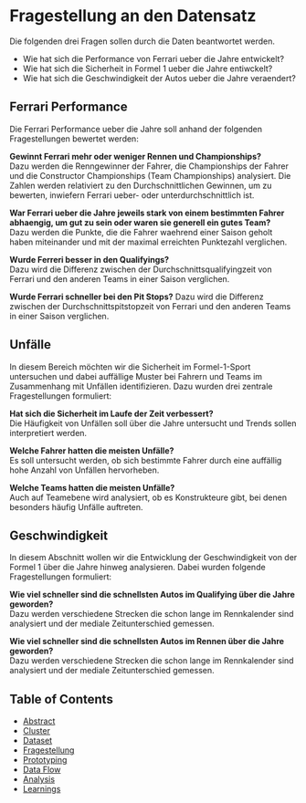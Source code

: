 # Fragestellung an den Datensatz

Die folgenden drei Fragen sollen durch die Daten beantwortet werden.

- Wie hat sich die Performance von Ferrari ueber die Jahre entwickelt?
- Wie hat sich die Sicherheit in Formel 1 ueber die Jahre entiwckelt?
- Wie hat sich die Geschwindigkeit der Autos ueber die Jahre veraendert?

## Ferrari Performance

Die Ferrari Performance ueber die Jahre soll anhand der folgenden Fragestellungen bewertet werden:

**Gewinnt Ferrari mehr oder weniger Rennen und Championships?**  
Dazu werden die Renngewinner der Fahrer, die Championships der Fahrer und die Constructor Championships (Team Championships) analysiert. Die Zahlen werden relativiert zu den Durchschnittlichen Gewinnen, um zu bewerten, inwiefern Ferrari ueber- oder unterdurchschnittlich ist.

**War Ferrari ueber die Jahre jeweils stark von einem bestimmten Fahrer abhaengig, um gut zu sein oder waren sie generell ein gutes Team?**  
Dazu werden die Punkte, die die Fahrer waehrend einer Saison geholt haben miteinander und mit der maximal erreichten Punktezahl verglichen.

**Wurde Ferreri besser in den Qualifyings?**  
Dazu wird die Differenz zwischen der Durchschnittsqualifyingzeit von Ferrari und den anderen Teams in einer Saison verglichen.

**Wurde Ferrari schneller bei den Pit Stops?**
Dazu wird die Differenz zwischen der Durchschnittspitstopzeit von Ferrari und den anderen Teams in einer Saison verglichen.

## Unfälle

In diesem Bereich möchten wir die Sicherheit im Formel-1-Sport untersuchen und dabei auffällige Muster bei Fahrern und Teams im Zusammenhang mit Unfällen identifizieren. Dazu wurden drei zentrale Fragestellungen formuliert:

**Hat sich die Sicherheit im Laufe der Zeit verbessert?**<br> 
Die Häufigkeit von Unfällen soll über die Jahre untersucht und Trends sollen interpretiert werden.

**Welche Fahrer hatten die meisten Unfälle?**<br> 
Es soll untersucht werden, ob sich bestimmte Fahrer durch eine auffällig hohe Anzahl von Unfällen hervorheben.

**Welche Teams hatten die meisten Unfälle?**<br>
Auch auf Teamebene wird analysiert, ob es Konstrukteure gibt, bei denen besonders häufig Unfälle auftreten.

## Geschwindigkeit

In diesem Abschnitt wollen wir die Entwicklung der Geschwindigkeit von der Formel 1 über die Jahre hinweg analysieren.
Dabei wurden folgende Fragestellungen formuliert:

**Wie viel schneller sind die schnellsten Autos im Qualifying über die Jahre geworden?** \
Dazu werden verschiedene Strecken die schon lange im Rennkalender sind analysiert und der mediale Zeitunterschied gemessen.

**Wie viel schneller sind die schnellsten Autos im Rennen über die Jahre geworden?** \
Dazu werden verschiedene Strecken die schon lange im Rennkalender sind analysiert und der mediale Zeitunterschied gemessen.


## Table of Contents

- [Abstract](doc/01_abstract.md)
- [Cluster](doc/02_cluster.md)
- [Dataset](doc/03_dataset.md)
- [Fragestellung](doc/04_fragestellung.md)
- [Prototyping](doc/05_prototyping.md)
- [Data Flow](doc/06_dataflow.md)
- [Analysis](doc/07_analysis.md)
- [Learnings](doc/08_learnings.md)
